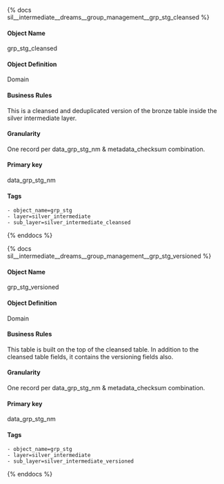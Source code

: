 {% docs sil__intermediate__dreams__group_management__grp_stg_cleansed %}

#### Object Name
grp_stg_cleansed

#### Object Definition
Domain

#### Business Rules
This is a cleansed and deduplicated version of the bronze table inside the silver intermediate layer.

#### Granularity
One record per data_grp_stg_nm & metadata_checksum combination.

#### Primary key
data_grp_stg_nm

#### Tags
    - object_name=grp_stg
    - layer=silver_intermediate
    - sub_layer=silver_intermediate_cleansed

{% enddocs %}

{% docs sil__intermediate__dreams__group_management__grp_stg_versioned %}

#### Object Name
grp_stg_versioned

#### Object Definition
Domain

#### Business Rules
This table is built on the top of the cleansed table. In addition to the cleansed table fields, it contains the versioning fields also.

#### Granularity
One record per data_grp_stg_nm & metadata_checksum combination.

#### Primary key
data_grp_stg_nm

#### Tags
    - object_name=grp_stg
    - layer=silver_intermediate
    - sub_layer=silver_intermediate_versioned

{% enddocs %}